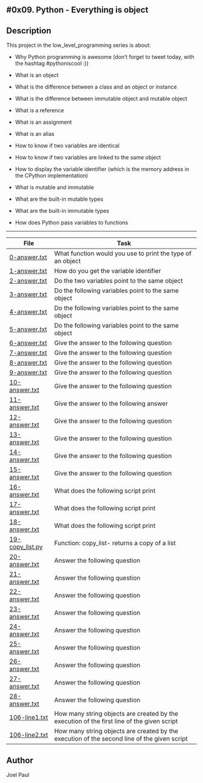 #0x09. Python - Everything is object
---
## Description

This project in the low_level_programming series is about:

* Why Python programming is awesome (don’t forget to tweet today, with the hashtag #pythoniscool :))

* What is an object

* What is the difference between a class and an object or instance

* What is the difference between immutable object and mutable object

* What is a reference

* What is an assignment

* What is an alias

* How to know if two variables are identical

* How to know if two variables are linked to the same object

* How to display the variable identifier (which is the memory address in the CPython implementation)

* What is mutable and immutable

* What are the built-in mutable types

* What are the built-in immutable types

* How does Python pass variables to functions

---
File|Task
---|---
[0-answer.txt ](./0-answer.txt ) | What function would you use to print the type of an object
[1-answer.txt ](./1-answer.txt ) | How do you get the variable identifier
[2-answer.txt ](./2-answer.txt ) | Do the two variables point to the same object
[3-answer.txt ](./3-answer.txt ) | Do the following variables point to the same object
[4-answer.txt ](./4-answer.txt ) | Do the following variables point to the same object
[5-answer.txt ](./5-answer.txt ) | Do the following variables point to the same object
[6-answer.txt ](./6-answer.txt ) | Give the answer to the following question
[7-answer.txt ](./7-answer.txt ) | Give the answer to the following question
[8-answer.txt ](./8-answer.txt ) | Give the answer to the following question
[9-answer.txt ](./9-answer.txt ) | Give the answer to the following question
[10-answer.txt ](./10-answer.txt ) | Give the answer to the following question
[11-answer.txt ](./11-answer.txt ) | Give the answer to the following answer
[12-answer.txt ](./12-answer.txt ) | Give the answer to the following question
[13-answer.txt ](./13-answer.txt ) | Give the answer to the following question
[14-answer.txt ](./14-answer.txt ) | Give the answer to the following question
[15-answer.txt ](./15-answer.txt ) | Give the answer to the following question
[16-answer.txt ](./16-answer.txt ) | What does the following script print
[17-answer.txt ](./17-answer.txt ) | What does the following script print
[18-answer.txt ](./18-answer.txt ) | What does the following script print
[19-copy_list.py ](./19-copy_list.py ) | Function: copy_list- returns a copy of a list
[20-answer.txt ](./20-answer.txt ) | Answer the following question
[21-answer.txt ](./21-answer.txt ) | Answer the following question
[22-answer.txt ](./22-answer.txt ) | Answer the following question
[23-answer.txt ](./23-answer.txt ) | Answer the following question
[24-answer.txt ](./24-answer.txt ) | Answer the following question
[25-answer.txt ](./25-answer.txt ) | Answer the following question
[26-answer.txt ](./26-answer.txt ) | Answer the following question
[27-answer.txt ](./27-answer.txt ) | Answer the following question
[28-answer.txt ](./28-answer.txt ) | Answer the following question
[106-line1.txt ](./106-line1.txt ) | How many string objects are created by the execution of the first line of the given script
[106-line2.txt ](./106-line2.txt ) | How many string objects are created by the execution of the second line of the given script

## Author
 Joel Paul

